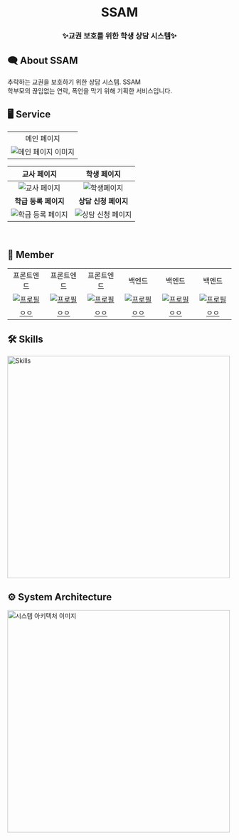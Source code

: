 <div align="center">

# SSAM

### ✨교권 보호를 위한 학생 상담 시스템✨

</div>

## 🗨️ About SSAM
추락하는 교권을 보호하기 위한 상담 시스템. SSAM  
학부모의 끊임없는 연락, 폭언을 막기 위해 기획한 서비스입니다.



## 🖥️ Service

<table>
<tr >
<td align="center">
메인 페이지
</td>
</tr>
<tr>
<td align="center">
      <img src='/uploads/b299e903a43ceedff6baa5a5e5e7b0e3/메인페이지.gif' alt='메인 페이지 이미지'>
    </td>
</tr>
</table>

|                                                        교사 페이지                                                        |                                                         학생 페이지                                                         |
| :---------------------------------------------------------------------------------------------------------------------: | :---------------------------------------------------------------------------------------------------------------------: |
| <img src='' alt='교사 페이지'> | <img src='' alt='학생페이지'> |
|                                                     <b>학급 등록 페이지</b>                                                      |                                                <b>상담 신청 페이지</b>                                                |
| <img src='' alt='학급 등록 페이지'> | <img src='' alt='상담 신청 페이지'> |
<!-- 이미지 더 추가해야함 -->
<br/>

## 👻 Member

<table>
<tr>
<td align="center"> 프론트엔드</td>
<td align="center"> 프론트엔드</td>
<td align="center"> 프론트엔드</td>
<td align="center"> 백엔드</td>
<td align="center"> 백엔드</td>
<td align="center"> 백엔드</td>
</tr>
  <tr>
    <td align="center" width="120px">
      <a href="" target="_blank">
        <img src="" alt="프로필" />
      </a>
    </td>
    <td align="center" width="120px">
      <a href="" target="_blank">
        <img src="" alt="프로필" />
      </a>
    </td>
    <td align="center" width="120px">
      <a href="" target="_blank">
        <img src="" alt="프로필" />
      </a>
    </td>
    <td align="center" width="120px">
      <a href="" target="_blank">
        <img src="" alt="프로필" />
      </a>
    </td>
    <td align="center" width="120px">
      <a href="" target="_blank">
        <img src="" alt="프로필" />
      </a>
    </td>
    <td align="center" width="120px">
      <a href="" target="_blank">
        <img src="" alt="프로필" />
      </a>
    </td>
  </tr>
  <tr>
    <td align="center">
      <a href="" target="_blank">
        ㅇㅇ
      </a>
    </td>
     <td align="center">
      <a href="" target="_blank">
       ㅇㅇ
      </a>
    </td> 
     <td align="center">
      <a href="" target="_blank">
       ㅇㅇ
      </a>
       <td align="center">
      <a href="" target="_blank">
        ㅇㅇ
      </a>
    </td>
     <td align="center">
      <a href="" target="_blank">
       ㅇㅇ
      </a>
    </td> 
     <td align="center">
      <a href="" target="_blank">
       ㅇㅇ
      </a>
  </tr>
</table>

## 🛠️ Skills

<img width="500px" src='https://github.com/woowacourse-teams/2023-team-by-team/assets/79538610/cade7c34-977d-413c-bd37-e5796060c0bf'  alt="Skills"/>

## ⚙️ System Architecture
<img width="500px" src="" alt="시스템 아키텍처 이미지">
